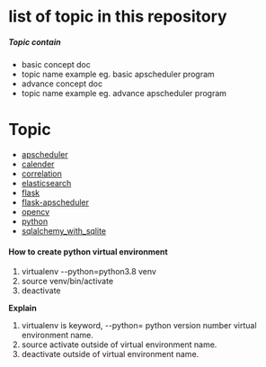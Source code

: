 # list of topic in this repository    
##### Topic contain     
* basic concept doc
* topic name example eg.  basic apscheduler program
* advance concept doc
* topic name  example  eg.  advance apscheduler program   

# Topic   
* [apscheduler](https://github.com/MaazMS/python/tree/master/APSheduler)   
* [calender](https://github.com/MaazMS/python/tree/master/calender_program) 
* [correlation](https://github.com/MaazMS/python/tree/master/correlation)
* [elasticsearch](https://github.com/MaazMS/python/tree/master/ElasticsearchProgram)
* [flask](https://github.com/MaazMS/python/tree/master/FlaskProgram)
* [flask-apscheduler](https://github.com/MaazMS/python/tree/master/FlaskAPScheduler)  
* [opencv]() 
* [python](https://github.com/MaazMS/python/tree/master/python_programs)  
* [sqlalchemy_with_sqlite](https://github.com/MaazMS/python/tree/master/sqlalchemy_sqlite)   

#### How to create python virtual environment  

1. virtualenv --python=python3.8 venv 
2. source venv/bin/activate 
3. deactivate

**Explain** 
1. virtualenv is keyword, --python= python version number virtual environment name.  
2. source activate outside of virtual environment name.
3. deactivate outside of virtual environment name.